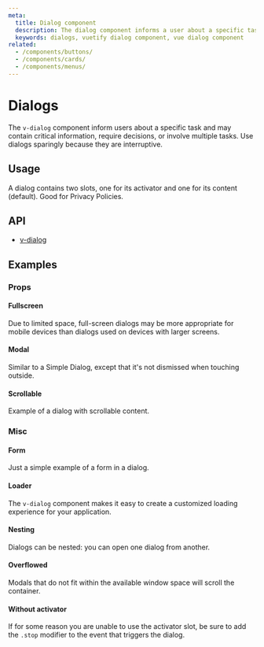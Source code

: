 ```yaml
---
meta:
  title: Dialog component
  description: The dialog component informs a user about a specific task and may contain critical information or require the user to take a specific action.
  keywords: dialogs, vuetify dialog component, vue dialog component
related:
  - /components/buttons/
  - /components/cards/
  - /components/menus/
---
```


# Dialogs

The `v-dialog` component inform users about a specific task and may contain critical information, require decisions, or involve multiple tasks. Use dialogs sparingly because they are interruptive.

<entry-ad />

## Usage

A dialog contains two slots, one for its activator and one for its content (default). Good for Privacy Policies.

<example file="v-dialog/usage" />

## API

- [v-dialog](/api/v-dialog)

## Examples

### Props

#### Fullscreen

Due to limited space, full-screen dialogs may be more appropriate for mobile devices than dialogs used on devices with larger screens.

<example file="v-dialog/prop-fullscreen" />

#### Modal

Similar to a Simple Dialog, except that it's not dismissed when touching outside.

<example file="v-dialog/prop-modal" />

#### Scrollable

Example of a dialog with scrollable content.

<example file="v-dialog/prop-scrollable" />

### Misc

#### Form

Just a simple example of a form in a dialog.

<example file="v-dialog/misc-form" />

#### Loader

The `v-dialog` component makes it easy to create a customized loading experience for your application.

<example file="v-dialog/misc-loader" />

#### Nesting

Dialogs can be nested: you can open one dialog from another.

<example file="v-dialog/misc-nesting" />

#### Overflowed

Modals that do not fit within the available window space will scroll the container.

<example file="v-dialog/misc-overflowed" />

#### Without activator

If for some reason you are unable to use the activator slot, be sure to add the `.stop` modifier to the event that triggers the dialog.

<example file="v-dialog/misc-without-activator" />

<backmatter />
